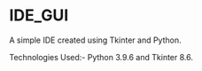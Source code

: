 # IDE_GUI
A simple IDE created using Tkinter and Python.

Technologies Used:- Python 3.9.6 and Tkinter 8.6.
